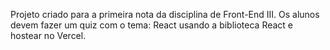 Projeto criado para a primeira nota da disciplina de Front-End III. Os alunos devem fazer um quiz com o tema: React usando a biblioteca React e hostear no Vercel.